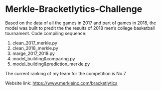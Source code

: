 # Merkle-Bracketlytics-Challenge
Based on the data of all the games in 2017 and part of games in 2018, the model was built to predit the the results of 2018 men’s college basketball tournament.
Code compiling sequence:
1. clean_2017_merkle.py
2. clean_2018_merkle.py
3. marge_2017_2018.py
4. model_building&comparing.py
5. model_building&prediction_merkle.py

The current ranking of my team for the competition is No.7

Website link: https://www.merkleinc.com/bracketlytics
